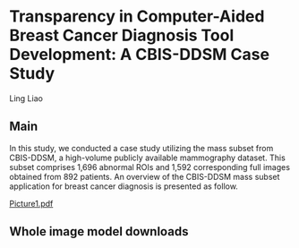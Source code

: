 # Transparency in Computer-Aided Breast Cancer Diagnosis Tool Development: A CBIS-DDSM Case Study

Ling Liao

## Main
In this study, we conducted a case study utilizing the mass subset from CBIS-DDSM, a high-volume publicly available mammography dataset. This subset comprises 1,696 abnormal ROIs and 1,592 corresponding full images obtained from 892 patients. An overview of the CBIS-DDSM mass subset application for breast cancer diagnosis is presented as follow.

[Picture1.pdf](https://github.com/lingliao/Transparency-in-CABCDTD/files/14813591/Picture1.pdf)





## Whole image model downloads
